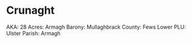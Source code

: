 # Crunaght

AKA: 28
Acres: Armagh
Barony: Mullaghbrack
County: Fews Lower
PLU: Ulster
Parish: Armagh
